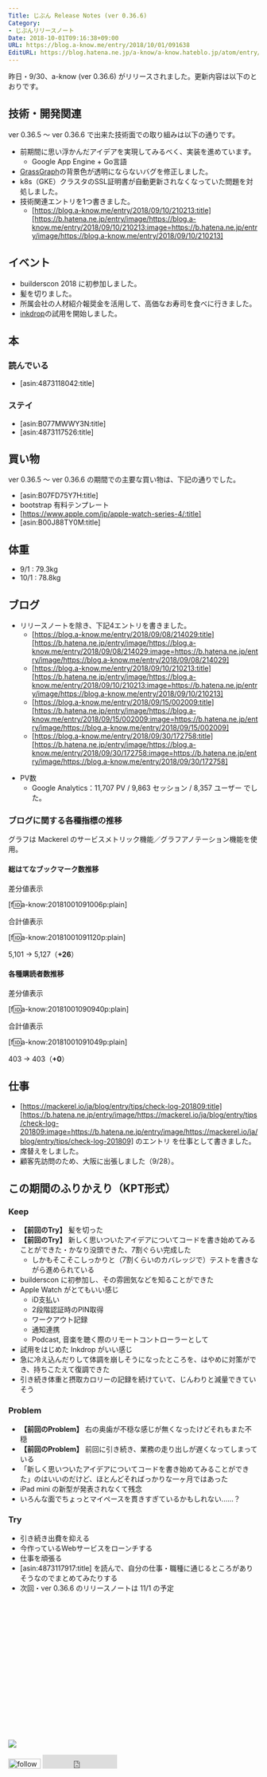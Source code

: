 ```yaml
---
Title: じぶん Release Notes (ver 0.36.6)
Category:
- じぶんリリースノート
Date: 2018-10-01T09:16:38+09:00
URL: https://blog.a-know.me/entry/2018/10/01/091638
EditURL: https://blog.hatena.ne.jp/a-know/a-know.hateblo.jp/atom/entry/10257846132642394716
---
```


昨日・9/30、a-know (ver 0.36.6) がリリースされました。更新内容は以下のとおりです。


<!-- more -->


## 技術・開発関連
ver 0.36.5 〜 ver 0.36.6 で出来た技術面での取り組みは以下の通りです。

- 前期間に思い浮かんだアイデアを実現してみるべく、実装を進めています。
    - Google App Engine + Go言語
- [GrassGraph](https://grass-graph.moshimo.works)の背景色が透明にならないバグを修正しました。
- k8s（GKE）クラスタのSSL証明書が自動更新されなくなっていた問題を対処しました。
- 技術関連エントリを1つ書きました。
    - [https://blog.a-know.me/entry/2018/09/10/210213:title][https://b.hatena.ne.jp/entry/image/https://blog.a-know.me/entry/2018/09/10/210213:image=https://b.hatena.ne.jp/entry/image/https://blog.a-know.me/entry/2018/09/10/210213]


## イベント
- builderscon 2018 に初参加しました。
- 髪を切りました。
- 所属会社の人材紹介報奨金を活用して、高価なお寿司を食べに行きました。
- [inkdrop](https://www.inkdrop.info/)の試用を開始しました。


## 本
### 読んでいる
- [asin:4873118042:title]

### ステイ
- [asin:B077MWWY3N:title]
- [asin:4873117526:title]


## 買い物
ver 0.36.5 〜 ver 0.36.6 の期間での主要な買い物は、下記の通りでした。

- [asin:B07FD75Y7H:title]
- bootstrap 有料テンプレート
- [https://www.apple.com/jp/apple-watch-series-4/:title]
- [asin:B00J88TY0M:title]


## 体重
- 9/1 : 79.3kg
- 10/1 : 78.8kg


## ブログ
- リリースノートを除き、下記4エントリを書きました。
    - [https://blog.a-know.me/entry/2018/09/08/214029:title][https://b.hatena.ne.jp/entry/image/https://blog.a-know.me/entry/2018/09/08/214029:image=https://b.hatena.ne.jp/entry/image/https://blog.a-know.me/entry/2018/09/08/214029]
    - [https://blog.a-know.me/entry/2018/09/10/210213:title][https://b.hatena.ne.jp/entry/image/https://blog.a-know.me/entry/2018/09/10/210213:image=https://b.hatena.ne.jp/entry/image/https://blog.a-know.me/entry/2018/09/10/210213]
    - [https://blog.a-know.me/entry/2018/09/15/002009:title][https://b.hatena.ne.jp/entry/image/https://blog.a-know.me/entry/2018/09/15/002009:image=https://b.hatena.ne.jp/entry/image/https://blog.a-know.me/entry/2018/09/15/002009]
    - [https://blog.a-know.me/entry/2018/09/30/172758:title][https://b.hatena.ne.jp/entry/image/https://blog.a-know.me/entry/2018/09/30/172758:image=https://b.hatena.ne.jp/entry/image/https://blog.a-know.me/entry/2018/09/30/172758]
* PV数
    * Google Analytics：11,707 PV / 9,863 セッション / 8,357 ユーザー でした。


### ブログに関する各種指標の推移

グラフは Mackerel のサービスメトリック機能／グラフアノテーション機能を使用。

#### 総はてなブックマーク数推移

差分値表示

[f:id:a-know:20181001091006p:plain]

合計値表示

[f:id:a-know:20181001091120p:plain]

5,101 → 5,127（<b>+26</b>）


#### 各種購読者数推移

差分値表示

[f:id:a-know:20181001090940p:plain]

合計値表示

[f:id:a-know:20181001091049p:plain]


403 → 403（<b>+0</b>）


## 仕事
- [https://mackerel.io/ja/blog/entry/tips/check-log-201809:title][https://b.hatena.ne.jp/entry/image/https://mackerel.io/ja/blog/entry/tips/check-log-201809:image=https://b.hatena.ne.jp/entry/image/https://mackerel.io/ja/blog/entry/tips/check-log-201809] のエントリ を仕事として書きました。
- 席替えをしました。
- 顧客先訪問のため、大阪に出張しました（9/28）。


## この期間のふりかえり（KPT形式）
### Keep
- **【前回のTry】** 髪を切った
- **【前回のTry】** 新しく思いついたアイデアについてコードを書き始めてみることができた・かなり没頭できた、7割ぐらい完成した
    - しかもそこそこしっかりと（7割くらいのカバレッジで）テストを書きながら進められている
- builderscon に初参加し、その雰囲気などを知ることができた
- Apple Watch がとてもいい感じ
    - iD支払い
    - 2段階認証時のPIN取得
    - ワークアウト記録
    - 通知連携
    - Podcast, 音楽を聴く際のリモートコントローラーとして
- 試用をはじめた Inkdrop がいい感じ
- 急に冷え込んだりして体調を崩しそうになったところを、はやめに対策ができ、持ちこたえて復調できた
- 引き続き体重と摂取カロリーの記録を続けていて、じんわりと減量できていそう

### Problem
- **【前回のProblem】** 右の奥歯が不穏な感じが無くなったけどそれもまた不穏
- **【前回のProblem】** 前回に引き続き、業務の走り出しが遅くなってしまっている
- 「新しく思いついたアイデアについてコードを書き始めてみることができた」のはいいのだけど、ほとんどそればっかりな一ヶ月ではあった
- iPad mini の新型が発表されなくて残念
- いろんな面でちょっとマイペースを貫きすぎているかもしれない......？

### Try
- 引き続き出費を抑える
- 今作っているWebサービスをローンチする
- 仕事を頑張る
- [asin:4873117917:title] を読んで、自分の仕事・職種に通じるところがありそうなのでまとめてみたりする
- 次回・ver 0.36.6 のリリースノートは 11/1 の予定



<div>
<br>
<script async src="//pagead2.googlesyndication.com/pagead/js/adsbygoogle.js"></script>
<!-- article-bottom2 -->
<ins class="adsbygoogle"
     style="display:inline-block;width:300px;height:250px"
     data-ad-client="ca-pub-3463034538369189"
     data-ad-slot="5274552934"></ins>
<script>
(adsbygoogle = window.adsbygoogle || []).push({});
</script>

<a href="http://bit.ly/pixe-la" target='blank' rel="nofollow"><img src="https://cdn-ak.f.st-hatena.com/images/fotolife/a/a-know/20181026/20181026091953.png"></a>
<br>
</div>

<div>
<a href='https://cloud.feedly.com/#subscription%2Ffeed%2Fhttp%3A%2F%2Fblog.a-know.me%2Ffeed'  target='blank'><img id='feedlyFollow' src='https://s3.feedly.com/img/follows/feedly-follow-rectangle-volume-small_2x.png' alt='follow us in feedly' width='65' height='20'></a>



<iframe src="https://blog.hatena.ne.jp/a-know/a-know.hateblo.jp/subscribe/iframe" allowtransparency="true" frameborder="0" scrolling="no" width="150" height="28"></iframe>
</div>


<script src="https://moshi-moshi.moshimo.works/moshimoshi/a_know_blog/2018-10-01-091638?title=%e3%81%98%e3%81%b6%e3%82%93%20Release%20Notes%20%28ver%200%2e36%2e6%29"></script>
